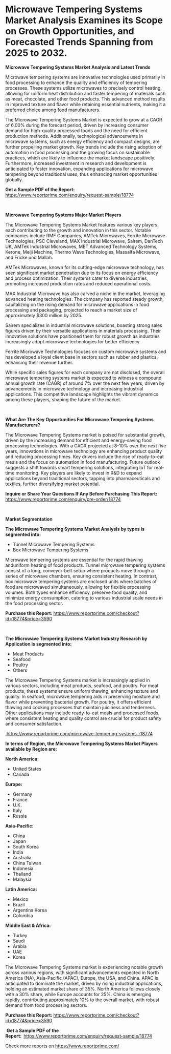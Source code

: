 <p><h1>Microwave Tempering Systems Market Analysis Examines its Scope on Growth Opportunities, and Forecasted Trends Spanning from 2025 to 2032.</h1></p><p><strong>Microwave Tempering Systems Market Analysis and Latest Trends</strong></p>
<p><p>Microwave tempering systems are innovative technologies used primarily in food processing to enhance the quality and efficiency of tempering processes. These systems utilize microwaves to precisely control heating, allowing for uniform heat distribution and faster tempering of materials such as meat, chocolate, and other food products. This advanced method results in improved texture and flavor while retaining essential nutrients, making it a preferred choice among food manufacturers.</p><p>The Microwave Tempering Systems Market is expected to grow at a CAGR of 6.00% during the forecast period, driven by increasing consumer demand for high-quality processed foods and the need for efficient production methods. Additionally, technological advancements in microwave systems, such as energy efficiency and compact designs, are further propelling market growth. Key trends include the rising adoption of automation in food processing and the growing focus on sustainable practices, which are likely to influence the market landscape positively. Furthermore, increased investment in research and development is anticipated to foster innovation, expanding applications for microwave tempering beyond traditional uses, thus enhancing market opportunities globally.</p></p>
<p><strong>Get a Sample PDF of the Report:&nbsp;</strong> <a href="https://www.reportprime.com/enquiry/request-sample/18774?utm_campaign=2959&utm_medium=2&utm_source=Github&utm_content=ia&utm_term=19032025&utm_id=microwave-tempering-systems">https://www.reportprime.com/enquiry/request-sample/18774</a></p>
<p>&nbsp;</p>
<p><strong>Microwave Tempering Systems Major Market Players</strong></p>
<p><p>The Microwave Tempering Systems Market features various key players, each contributing to the growth and innovation in this sector. Notable companies include RMF Companies, AMTek Microwaves, Ferrite Microwave Technologies, PSC Cleveland, MAX Industrial Microwave, Sairem, DanTech UK, AMTek Industrial Microwaves, MET Advanced Technology Systems, Kerone, Meiji Machine, Thermo Wave Technologies, Massalfa Microwave, and Fricke und Mallah. </p><p>AMTek Microwaves, known for its cutting-edge microwave technology, has seen significant market penetration due to its focus on energy efficiency and process optimization. Their systems cater to diverse industries, promoting increased production rates and reduced operational costs. </p><p>MAX Industrial Microwave has also carved a niche in the market, leveraging advanced heating technologies. The company has reported steady growth, capitalizing on the rising demand for microwave applications in food processing and packaging, projected to reach a market size of approximately $300 million by 2025. </p><p>Sairem specializes in industrial microwave solutions, boasting strong sales figures driven by their versatile applications in materials processing. Their innovative solutions have positioned them for robust growth as industries increasingly adopt microwave technologies for better efficiency. </p><p>Ferrite Microwave Technologies focuses on custom microwave systems and has developed a loyal client base in sectors such as rubber and plastics, enhancing their revenue further. </p><p>While specific sales figures for each company are not disclosed, the overall microwave tempering systems market is expected to witness a compound annual growth rate (CAGR) of around 7% over the next few years, driven by advancements in microwave technology and increasing industrial applications. This competitive landscape highlights the vibrant dynamics among these players, shaping the future of the market.</p></p>
<p>&nbsp;</p>
<p><strong>What Are The Key Opportunities For Microwave Tempering Systems Manufacturers?</strong></p>
<p><p>The Microwave Tempering Systems market is poised for substantial growth, driven by the increasing demand for efficient and energy-saving food processing technologies. With a CAGR projected at 8-10% over the next five years, innovations in microwave technology are enhancing product quality and reducing processing times. Key drivers include the rise of ready-to-eat meals and the focus on automation in food manufacturing. Future outlook suggests a shift towards smart tempering solutions, integrating IoT for real-time monitoring. Key players are likely to invest in R&D to expand applications beyond traditional sectors, tapping into pharmaceuticals and textiles, further diversifying market potential.</p></p>
<p><strong>Inquire or Share Your Questions If Any Before Purchasing This Report:</strong> <a href="https://www.reportprime.com/enquiry/pre-order/18774?utm_campaign=2959&utm_medium=2&utm_source=Github&utm_content=ia&utm_term=19032025&utm_id=microwave-tempering-systems">https://www.reportprime.com/enquiry/pre-order/18774</a></p>
<p>&nbsp;</p>
<p><strong>Market Segmentation</strong></p>
<p><strong>The Microwave Tempering Systems Market Analysis by types is segmented into:</strong></p>
<p><ul><li>Tunnel Microwave Tempering Systems</li><li>Box Microwave Tempering Systems</li></ul></p>
<p><p>Microwave tempering systems are essential for the rapid thawing anduniform heating of food products. Tunnel microwave tempering systems consist of a long, conveyor-belt setup where products move through a series of microwave chambers, ensuring consistent heating. In contrast, box microwave tempering systems are enclosed units where batches of food are microwaved simultaneously, allowing for flexible processing volumes. Both types enhance efficiency, preserve food quality, and minimize energy consumption, catering to various industrial scale needs in the food processing sector.</p></p>
<p><strong>Purchase this Report:&nbsp;</strong><a href="https://www.reportprime.com/checkout?id=18774&price=3590&utm_campaign=2959&utm_medium=2&utm_source=Github&utm_content=ia&utm_term=19032025&utm_id=microwave-tempering-systems">https://www.reportprime.com/checkout?id=18774&price=3590</a></p>
<p>&nbsp;</p>
<p><strong>The Microwave Tempering Systems Market Industry Research by Application is segmented into:</strong></p>
<p><ul><li>Meat Products</li><li>Seafood</li><li>Poultry</li><li>Others</li></ul></p>
<p><p>The Microwave Tempering Systems market is increasingly applied in various sectors, including meat products, seafood, and poultry. For meat products, these systems ensure uniform thawing, enhancing texture and quality. In seafood, microwave tempering aids in preserving moisture and flavor while preventing bacterial growth. For poultry, it offers efficient thawing and cooking processes that maintain juiciness and tenderness. Other applications may include ready-to-eat meals and processed foods, where consistent heating and quality control are crucial for product safety and consumer satisfaction.</p></p>
<p><a href="https://www.reportprime.com/microwave-tempering-systems-r18774?utm_campaign=2959&utm_medium=2&utm_source=Github&utm_content=ia&utm_term=19032025&utm_id=microwave-tempering-systems">&nbsp;https://www.reportprime.com/microwave-tempering-systems-r18774</a></p>
<p><strong>In terms of Region, the Microwave Tempering Systems Market Players available by Region are:</strong></p>
<p>
    <p> <strong> North America: </strong>
        <ul>
            <li>United States</li>
            <li>Canada</li>
        </ul>
        </p> 
    <p> <strong> Europe: </strong>
        <ul>
            <li>Germany</li>
            <li>France</li>
            <li>U.K.</li>
            <li>Italy</li>
            <li>Russia</li>
        </ul>
        </p> 
    <p> <strong> Asia-Pacific: </strong>
        <ul>
            <li>China</li>
            <li>Japan</li>
            <li>South Korea</li>
            <li>India</li>
            <li>Australia</li>
            <li>China Taiwan</li>
            <li>Indonesia</li>
            <li>Thailand</li>
            <li>Malaysia</li>
        </ul>
        </p> 
    <p> <strong> Latin America: </strong>
        <ul>
            <li>Mexico</li>
            <li>Brazil</li>
            <li>Argentina Korea</li>
            <li>Colombia</li>
        </ul>
        </p> 
    <p> <strong> Middle East & Africa: </strong>
        <ul>
            <li>Turkey</li>
            <li>Saudi</li>
            <li>Arabia</li>
            <li>UAE</li>
            <li>Korea</li>
        </ul>
    </p>
    </p>
<p><p>The Microwave Tempering Systems market is experiencing notable growth across various regions, with significant advancements expected in North America (NA), Asia-Pacific (APAC), Europe, the USA, and China. APAC is anticipated to dominate the market, driven by rising industrial applications, holding an estimated market share of 35%. North America follows closely with a 30% share, while Europe accounts for 25%. China is emerging rapidly, contributing approximately 10% to the overall market, with robust demand from food processing sectors.</p></p>
<p><strong>Purchase this Report: </strong><a href="https://www.reportprime.com/checkout?id=18774&price=3590&utm_campaign=2959&utm_medium=2&utm_source=Github&utm_content=ia&utm_term=19032025&utm_id=microwave-tempering-systems">https://www.reportprime.com/checkout?id=18774&price=3590</a></p>
<p>&nbsp;<strong>Get a Sample PDF of the Report:&nbsp;&nbsp;</strong><a href="https://www.reportprime.com/enquiry/request-sample/18774?utm_campaign=2959&utm_medium=2&utm_source=Github&utm_content=ia&utm_term=19032025&utm_id=microwave-tempering-systems">https://www.reportprime.com/enquiry/request-sample/18774</a></p>
<p><strong></strong></p>
<p>Check more reports on <a href="https://www.reportprime.com/?utm_campaign=2959&utm_medium=2&utm_source=Github&utm_content=ia&utm_term=19032025&utm_id=microwave-tempering-systems">https://www.reportprime.com/</a></p>